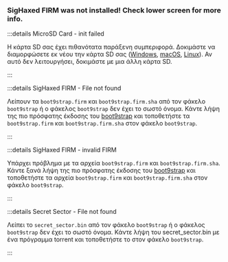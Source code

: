 ### SigHaxed FIRM was not installed! Check lower screen for more info.

:::details MicroSD Card - init failed

Η κάρτα SD σας έχει πιθανότατα παράξενη συμπεριφορά. Δοκιμάστε να διαμορφώσετε εκ νέου την κάρτα SD σας ([Windows](formatting-sd-\(windows\)), [macOS](formatting-sd-\(mac\)), [Linux](formatting-sd-\(linux\))). Αν αυτό δεν λειτουργήσει, δοκιμάστε με μια άλλη κάρτα SD.

:::

:::details SigHaxed FIRM - File not found

Λείπουν τα `boot9strap.firm` και `boot9strap.firm.sha` από τον φάκελο `boot9strap` ή ο φάκελος `boot9strap` δεν έχει το σωστό όνομα. Κάντε λήψη της πιο πρόσφατης έκδοσης του [boot9strap](https://github.com/SciresM/boot9strap/releases/download/1.4/boot9strap-1.4.zip) και τοποθετήστε τα `boot9strap.firm` και `boot9strap.firm.sha` στον φάκελο `boot9strap`.

:::

:::details SigHaxed FIRM - invalid FIRM

Υπάρχει πρόβλημα με τα αρχεία `boot9strap.firm` και `boot9strap.firm.sha`. Κάντε ξανά λήψη της πιο πρόσφατης έκδοσης του [boot9strap](https://github.com/SciresM/boot9strap/releases/download/1.4/boot9strap-1.4.zip) και τοποθετήστε τα αρχεία `boot9strap.firm` και `boot9strap.firm.sha` στον φάκελο `boot9strap`.

:::

:::details Secret Sector - File not found

Λείπει το `secret_sector.bin` από τον φάκελο `boot9strap` ή ο φάκελος `boot9strap` δεν έχει το σωστό όνομα. Κάντε λήψη του secret_sector.bin με ένα πρόγραμμα torrent και τοποθετήστε το στον φάκελο `boot9strap`.

:::
